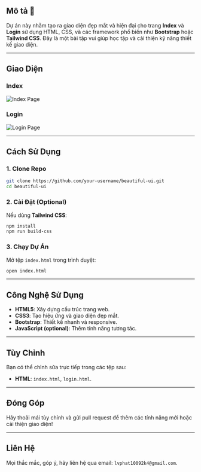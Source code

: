 
## **Mô tả 🚀**  
Dự án này nhằm tạo ra giao diện đẹp mắt và hiện đại cho trang **Index** và **Login** sử dụng HTML, CSS, và các framework phổ biến như **Bootstrap** hoặc **Tailwind CSS**. Đây là một bài tập vui giúp học tập và cải thiện kỹ năng thiết kế giao diện.

---

## **Giao Diện**  
### **Index**  
![Index Page](https://github.com/user-attachments/assets/378796b7-5725-4c6a-8864-c065a6cc558b)

### **Login**  
![Login Page](https://github.com/user-attachments/assets/2cc8a09c-2eb6-46e9-aa59-d862e9eb3812)

---

## **Cách Sử Dụng**  

### **1. Clone Repo**  
```bash
git clone https://github.com/your-username/beautiful-ui.git
cd beautiful-ui
```

### **2. Cài Đặt (Optional)**  
Nếu dùng **Tailwind CSS**:  
```bash
npm install
npm run build-css
```

### **3. Chạy Dự Án**  
Mở tệp `index.html` trong trình duyệt:  
```bash
open index.html
```

---

## **Công Nghệ Sử Dụng**  
- **HTML5**: Xây dựng cấu trúc trang web.  
- **CSS3**: Tạo hiệu ứng và giao diện đẹp mắt.  
- **Bootstrap**: Thiết kế nhanh và responsive.  
- **JavaScript (optional)**: Thêm tính năng tương tác.

---

## **Tùy Chỉnh**  
Bạn có thể chỉnh sửa trực tiếp trong các tệp sau:  
- **HTML**: `index.html`, `login.html`.   

---

## **Đóng Góp**  
Hãy thoải mái tùy chỉnh và gửi pull request để thêm các tính năng mới hoặc cải thiện giao diện!  

---

## **Liên Hệ**  
Mọi thắc mắc, góp ý, hãy liên hệ qua email: `lvphat10092k4@gmail.com`.  
